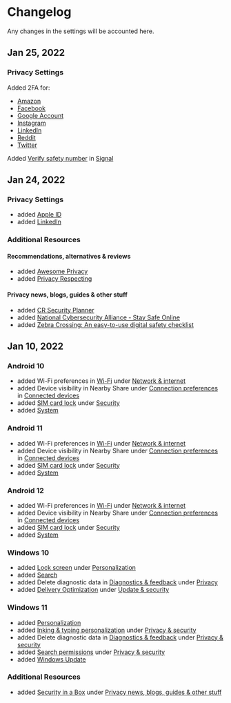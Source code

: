 # Changelog

Any changes in the settings will be accounted here.



## Jan 25, 2022

### Privacy Settings
Added 2FA for:
- [Amazon](https://github.com/the-weird-aquarian/privacy-settings/blob/main/Privacy%20Settings/Amazon.md#login--security)
- [Facebook](https://github.com/the-weird-aquarian/privacy-settings/blob/main/Privacy%20Settings/Facebook.md#security-and-login)
- [Google Account](https://github.com/the-weird-aquarian/privacy-settings/blob/main/Privacy%20Settings/Google-Account.md#security)
- [Instagram](https://github.com/the-weird-aquarian/privacy-settings/blob/main/Privacy%20Settings/Instagram.md#security)
- [LinkedIn](https://github.com/the-weird-aquarian/privacy-settings/blob/main/Privacy%20Settings/LinkedIn.md#sign-in--security)
- [Reddit](https://github.com/the-weird-aquarian/privacy-settings/blob/main/Privacy%20Settings/Reddit.md#safety--privacy)
- [Twitter](https://github.com/the-weird-aquarian/privacy-settings/blob/main/Privacy%20Settings/Twitter.md#security-and-account-access)

Added [Verify safety number](https://github.com/the-weird-aquarian/privacy-settings/blob/main/Privacy%20Settings/Signal.md#verify-safety-number) in [Signal](https://github.com/the-weird-aquarian/privacy-settings/blob/main/Privacy%20Settings/Signal.md)



## Jan 24, 2022

### Privacy Settings
- added [Apple ID](https://github.com/the-weird-aquarian/privacy-settings/blob/main/Privacy%20Settings/Apple-ID.md)
- added [LinkedIn](https://github.com/the-weird-aquarian/privacy-settings/blob/main/Privacy%20Settings/LinkedIn.md)

### Additional Resources

#### Recommendations, alternatives & reviews
- added [Awesome Privacy](https://github.com/pluja/awesome-privacy)
- added [Privacy Respecting](https://github.com/nikitavoloboev/privacy-respecting)

#### Privacy news, blogs, guides & other stuff
- added [CR Security Planner](https://securityplanner.consumerreports.org/)
- added [National Cybersecurity Alliance - Stay Safe Online](https://staysafeonline.org/stay-safe-online/)
- added [Zebra Crossing: An easy-to-use digital safety checklist](https://github.com/narwhalacademy/zebra-crossing)



## Jan 10, 2022

### Android 10
- added Wi-Fi preferences in [Wi-Fi](https://github.com/the-weird-aquarian/privacy-settings/blob/main/Privacy%20Settings/Android-10-Privacy-Settings.md#wi-fi) under [Network & internet](https://github.com/the-weird-aquarian/privacy-settings/blob/main/Privacy%20Settings/Android-10-Privacy-Settings.md#network--internet)
- added Device visibility in Nearby Share under [Connection preferences](https://github.com/the-weird-aquarian/privacy-settings/blob/main/Privacy%20Settings/Android-10-Privacy-Settings.md#connection-preferences) in [Connected devices](https://github.com/the-weird-aquarian/privacy-settings/blob/main/Privacy%20Settings/Android-10-Privacy-Settings.md#connected-devices)
- added [SIM card lock](https://github.com/the-weird-aquarian/privacy-settings/blob/main/Privacy%20Settings/Android-10-Privacy-Settings.md#sim-card-lock) under [Security](https://github.com/the-weird-aquarian/privacy-settings/blob/main/Privacy%20Settings/Android-10-Privacy-Settings.md#security)
- added [System](https://github.com/the-weird-aquarian/privacy-settings/blob/main/Privacy%20Settings/Android-10-Privacy-Settings.md#system)

### Android 11
- added Wi-Fi preferences in [Wi-Fi](https://github.com/the-weird-aquarian/privacy-settings/blob/main/Privacy%20Settings/Android-11-Privacy-Settings.md#wi-fi) under [Network & internet](https://github.com/the-weird-aquarian/privacy-settings/blob/main/Privacy%20Settings/Android-11-Privacy-Settings.md#network--internet)
- added Device visibility in Nearby Share under [Connection preferences](https://github.com/the-weird-aquarian/privacy-settings/blob/main/Privacy%20Settings/Android-11-Privacy-Settings.md#connection-preferences) in [Connected devices](https://github.com/the-weird-aquarian/privacy-settings/blob/main/Privacy%20Settings/Android-11-Privacy-Settings.md#connected-devices)
- added [SIM card lock](https://github.com/the-weird-aquarian/privacy-settings/blob/main/Privacy%20Settings/Android-11-Privacy-Settings.md#sim-card-lock) under [Security](https://github.com/the-weird-aquarian/privacy-settings/blob/main/Privacy%20Settings/Android-11-Privacy-Settings.md#security)
- added [System](https://github.com/the-weird-aquarian/privacy-settings/blob/main/Privacy%20Settings/Android-11-Privacy-Settings.md#system)

### Android 12
- added Wi-Fi preferences in [Wi-Fi](https://github.com/the-weird-aquarian/privacy-settings/blob/main/Privacy%20Settings/Android-12-Privacy-Settings.md#wi-fi) under [Network & internet](https://github.com/the-weird-aquarian/privacy-settings/blob/main/Privacy%20Settings/Android-12-Privacy-Settings.md#network--internet)
- added Device visibility in Nearby Share under [Connection preferences](https://github.com/the-weird-aquarian/privacy-settings/blob/main/Privacy%20Settings/Android-12-Privacy-Settings.md#connection-preferences) in [Connected devices](https://github.com/the-weird-aquarian/privacy-settings/blob/main/Privacy%20Settings/Android-12-Privacy-Settings.md#connected-devices)
- added [SIM card lock](https://github.com/the-weird-aquarian/privacy-settings/blob/main/Privacy%20Settings/Android-12-Privacy-Settings.md#sim-card-lock) under [Security](https://github.com/the-weird-aquarian/privacy-settings/blob/main/Privacy%20Settings/Android-12-Privacy-Settings.md#security)
- added [System](https://github.com/the-weird-aquarian/privacy-settings/blob/main/Privacy%20Settings/Android-12-Privacy-Settings.md#system)

### Windows 10
- added [Lock screen](https://github.com/the-weird-aquarian/privacy-settings/blob/main/Privacy%20Settings/Windows-10-Privacy-Settings.md#lock-screen) under [Personalization](https://github.com/the-weird-aquarian/privacy-settings/blob/main/Privacy%20Settings/Windows-10-Privacy-Settings.md#personalization)
- added [Search](https://github.com/the-weird-aquarian/privacy-settings/blob/main/Privacy%20Settings/Windows-10-Privacy-Settings.md#search)
- added Delete diagnostic data in [Diagnostics & feedback](https://github.com/the-weird-aquarian/privacy-settings/blob/main/Privacy%20Settings/Windows-10-Privacy-Settings.md#diagnostics--feedback) under [Privacy](https://github.com/the-weird-aquarian/privacy-settings/blob/main/Privacy%20Settings/Windows-10-Privacy-Settings.md#privacy)
- added [Delivery Optimization](https://github.com/the-weird-aquarian/privacy-settings/blob/main/Privacy%20Settings/Windows-10-Privacy-Settings.md#delivery-optimization) under [Update & security](https://github.com/the-weird-aquarian/privacy-settings/blob/main/Privacy%20Settings/Windows-10-Privacy-Settings.md#update--security)

### Windows 11
- added [Personalization](https://github.com/the-weird-aquarian/privacy-settings/blob/main/Privacy%20Settings/Windows-11-Privacy-Setttings.md#personalization)
- added [Inking & typing personalization](https://github.com/the-weird-aquarian/privacy-settings/blob/main/Privacy%20Settings/Windows-11-Privacy-Setttings.md#inking--typing-personalization) under [Privacy & security](https://github.com/the-weird-aquarian/privacy-settings/blob/main/Privacy%20Settings/Windows-11-Privacy-Setttings.md#privacy--security)
- added Delete diagnostic data in [Diagnostics & feedback](https://github.com/the-weird-aquarian/privacy-settings/blob/main/Privacy%20Settings/Windows-11-Privacy-Setttings.md#diagnostics--feedback) under [Privacy & security](https://github.com/the-weird-aquarian/privacy-settings/blob/main/Privacy%20Settings/Windows-11-Privacy-Setttings.md#privacy--security)
- added [Search permissions](https://github.com/the-weird-aquarian/privacy-settings/blob/main/Privacy%20Settings/Windows-11-Privacy-Setttings.md#search-permissions) under [Privacy & security](https://github.com/the-weird-aquarian/privacy-settings/blob/main/Privacy%20Settings/Windows-11-Privacy-Setttings.md#privacy--security)
- added [Windows Update](https://github.com/the-weird-aquarian/privacy-settings/blob/main/Privacy%20Settings/Windows-11-Privacy-Setttings.md#windows-update)

### Additional Resources
- added [Security in a Box](https://securityinabox.org/) under [Privacy news, blogs, guides & other stuff](https://github.com/the-weird-aquarian/privacy-settings/tree/main#privacy-news-blogs-guides--other-stuff)
